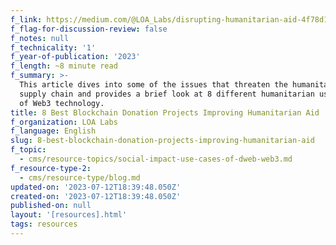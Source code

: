 ```yaml
---
f_link: https://medium.com/@LOA_Labs/disrupting-humanitarian-aid-4f78d199faaa
f_flag-for-discussion-review: false
f_notes: null
f_technicality: '1'
f_year-of-publication: '2023'
f_length: ~8 minute read
f_summary: >-
  This article dives into some of the issues that threaten the humanitarian
  supply chain and provides a brief look at 8 different humanitarian use cases
  of Web3 technology.
title: 8 Best Blockchain Donation Projects Improving Humanitarian Aid
f_organization: LOA Labs
f_language: English
slug: 8-best-blockchain-donation-projects-improving-humanitarian-aid
f_topic:
  - cms/resource-topics/social-impact-use-cases-of-dweb-web3.md
f_resource-type-2:
  - cms/resource-type/blog.md
updated-on: '2023-07-12T18:39:48.050Z'
created-on: '2023-07-12T18:39:48.050Z'
published-on: null
layout: '[resources].html'
tags: resources
---
```



